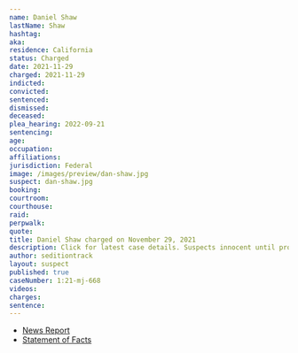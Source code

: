 ```yaml
---
name: Daniel Shaw
lastName: Shaw
hashtag:
aka:
residence: California
status: Charged
date: 2021-11-29
charged: 2021-11-29
indicted:
convicted:
sentenced:
dismissed:
deceased:
plea_hearing: 2022-09-21
sentencing:
age:
occupation:
affiliations:
jurisdiction: Federal
image: /images/preview/dan-shaw.jpg
suspect: dan-shaw.jpg
booking:
courtroom:
courthouse:
raid:
perpwalk:
quote:
title: Daniel Shaw charged on November 29, 2021
description: Click for latest case details. Suspects innocent until proven guilty.
author: seditiontrack
layout: suspect
published: true
caseNumber: 1:21-mj-668
videos:
charges:
sentence:
---
```


- [News Report](https://patch.com/california/petaluma/sonoma-county-man-charged-u-s-capitol-breach)
- [Statement of Facts](https://www.justice.gov/usao-dc/case-multi-defendant/file/1459181/download)
